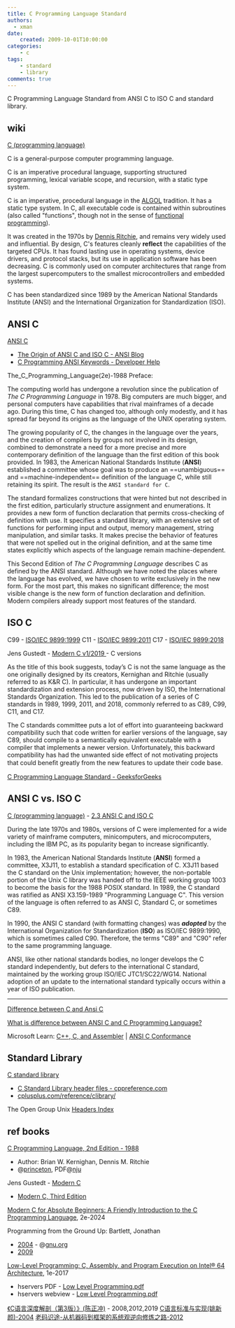 ```yaml
---
title: C Programming Language Standard
authors:
  - xman
date:
    created: 2009-10-01T10:00:00
categories:
    - c
tags:
    - standard
    - library
comments: true
---
```


C Programming Language Standard from ANSI C to ISO C and standard library.

<!-- more -->

## wiki

[C (programming language)](https://en.wikipedia.org/wiki/C_(programming_language))

C is a general-purpose computer programming language.

C is an imperative procedural language, supporting structured programming, lexical variable scope, and recursion, with a static type system.

C is an imperative, procedural language in the [ALGOL](https://en.wikipedia.org/wiki/ALGOL) tradition. It has a static type system. In C, all executable code is contained within subroutines (also called "functions", though not in the sense of [functional programming](https://en.wikipedia.org/wiki/Functional_programming)).

It was created in the 1970s by [Dennis Ritchie](https://www.bell-labs.com/usr/dmr/www/), and remains very widely used and influential. By design, C's features cleanly **reflect** the capabilities of the targeted CPUs. It has found lasting use in operating systems, device drivers, and protocol stacks, but its use in application software has been decreasing. C is commonly used on computer architectures that range from the largest supercomputers to the smallest microcontrollers and embedded systems.

C has been standardized since 1989 by the American National Standards Institute (ANSI) and the International Organization for Standardization (ISO).

## ANSI C

[ANSI C](https://en.wikipedia.org/wiki/ANSI_C)

- [The Origin of ANSI C and ISO C - ANSI Blog](https://blog.ansi.org/2017/09/origin-ansi-c-iso-c/)
- [C Programming ANSI Keywords - Developer Help](https://developerhelp.microchip.com/xwiki/bin/view/software-tools/c-programming/variables/ansi-keywords/)

The_C_Programming_Language(2e)-1988 Preface:

The computing world has undergone a revolution since the publication of *The C Programming Language* in 1978. Big computers are much bigger, and personal computers have capabilities that rival mainframes of a decade ago. During this time, C has changed too, although only modestly, and it has spread far beyond its origins as the language of the UNIX operating system.

The growing popularity of C, the changes in the language over the years, and the creation of compilers by groups not involved in its design, combined to demonstrate a need for a more precise and more contemporary definition of the language than the first edition of this book provided. In 1983, the American National Standards Institute (**ANSI**) established a committee whose goal was to produce an ==unambiguous== and ==machine-independent== definition of the language C, while still retaining its spirit. The result is the `ANSI standard for C`.

The standard formalizes constructions that were hinted but not described in the first edition, particularly structure assignment and enumerations. It provides a new form of function declaration that permits cross-checking of definition with use. It specifies a standard library, with an extensive set of functions for performing input and output, memory management, string manipulation, and similar tasks. It makes precise the behavior of features that were not spelled out in the original definition, and at the same time states explicitly which aspects of the language remain machine-dependent.

This Second Edition of *The C Programming Language* describes C as defined by the ANSI standard. Although we have noted the places where the language has evolved, we have chosen to write exclusively in the new form. For the most part, this makes no significant difference; the most visible change is the new form of function declaration and definition. Modern compilers already support most features of the standard.

## ISO C

C99 - [ISO/IEC 9899:1999](https://www.iso.org/standard/29237.html)
C11 - [ISO/IEC 9899:2011](https://www.iso.org/standard/57853.html)
C17 - [ISO/IEC 9899:2018](https://www.iso.org/standard/74528.html)

Jens Gustedt - [Modern C v1/2019 ](https://gustedt.gitlabpages.inria.fr/modern-c/) - C versions

As the title of this book suggests, today’s C is not the same language as the one originally designed by its creators, Kernighan and Ritchie (usually referred to as K&R C). In particular, it has undergone an important standardization and extension process, now driven by ISO, the International Standards Organization. This led to the publication of a series of C standards in 1989, 1999, 2011, and 2018, commonly referred to as C89, C99, C11, and C17.

The C standards committee puts a lot of effort into guaranteeing backward compatibility such that code written for earlier versions of the language, say C89, should compile to a semantically equivalent executable with a compiler that implements a newer version. Unfortunately, this backward compatibility has had the unwanted side effect of not motivating projects that could beneﬁt greatly from the new features to update their code base.

[C Programming Language Standard - GeeksforGeeks](https://www.geeksforgeeks.org/c-programming-language-standard/)

## ANSI C vs. ISO C

[C (programming language)](https://en.wikipedia.org/wiki/C_(programming_language)) - [2.3 ANSI C and ISO C](https://en.wikipedia.org/wiki/C_(programming_language)#ANSI_C_and_ISO_C)

During the late 1970s and 1980s, versions of C were implemented for a wide variety of mainframe computers, minicomputers, and microcomputers, including the IBM PC, as its popularity began to increase significantly.

In 1983, the American National Standards Institute (**ANSI**) formed a committee, X3J11, to establish a standard specification of C. X3J11 based the C standard on the Unix implementation; however, the non-portable portion of the Unix C library was handed off to the IEEE working group 1003 to become the basis for the 1988 POSIX standard. In 1989, the C standard was ratified as ANSI X3.159-1989 "Programming Language C". This version of the language is often referred to as ANSI C, Standard C, or sometimes C89.

In 1990, the ANSI C standard (with formatting changes) was ***adopted*** by the International Organization for Standardization (**ISO**) as ISO/IEC 9899:1990, which is sometimes called C90. Therefore, the terms "C89" and "C90" refer to the same programming language.

ANSI, like other national standards bodies, no longer develops the C standard independently, but defers to the international C standard, maintained by the working group ISO/IEC JTC1/SC22/WG14. National adoption of an update to the international standard typically occurs within a year of ISO publication.

---

[Difference between C and Ansi C](https://developerinsider.co/difference-between-c-and-ansi-c/)

[What is difference between ANSI C and C Programming Language?](https://stackoverflow.com/questions/25097010/what-is-difference-between-ansi-c-and-c-programming-language)

Microsoft Learn: [C++, C, and Assembler](https://learn.microsoft.com/en-us/cpp/?view=msvc-170) | [ANSI C Conformance](https://learn.microsoft.com/en-us/cpp/c-runtime-library/ansi-c-compliance?view=msvc-170)

## Standard Library

[C standard library](https://en.wikipedia.org/wiki/C_standard_library)

- [C Standard Library header files - cppreference.com](https://en.cppreference.com/w/c/header)
- [cplusplus.com/reference/clibrary/](https://cplusplus.com/reference/clibrary/)

The Open Group Unix [Headers Index](https://pubs.opengroup.org/onlinepubs/000095399/idx/headers.html)

## ref books

[C Programming Language, 2nd Edition - 1988](https://www.amazon.com/Programming-Language-2nd-Brian-Kernighan/dp/0131103628/)

- Author: Brian W. Kernighan, Dennis M. Ritchie
- @[princeton](https://www.cs.princeton.edu/~bwk/cbook.html), PDF@[nju](http://cslabcms.nju.edu.cn/problem_solving/images/c/cc/The_C_Programming_Language_%282nd_Edition_Ritchie_Kernighan%29.pdf)

Jens Gustedt - [Modern C](https://gustedt.gitlabpages.inria.fr/modern-c/)

- [Modern C, Third Edition](https://www.manning.com/books/modern-c-third-edition)

[Modern C for Absolute Beginners: A Friendly Introduction to the C Programming Language](https://www.amazon.com/Modern-Absolute-Beginners-Introduction-Programming/dp/1484266420), 2e-2024

Programming from the Ground Up: Bartlett, Jonathan

- [2004](https://www.amazon.com/Programming-Ground-Up-Jonathan-Bartlett/dp/0975283847) - @[gnu.org](https://download-mirror.savannah.gnu.org/releases/pgubook/ProgrammingGroundUp-1-0-booksize.pdf)  
- [2009](https://www.amazon.com/Programming-Ground-Up-Jonathan-Bartlett/dp/1616100648)  

[Low-Level Programming: C, Assembly, and Program Execution on Intel® 64 Architecture](https://www.amazon.com/Low-Level-Programming-Assembly-Execution-Architecture/dp/1484224027), 1e-2017

- hservers PDF - [Low Level Programming.pdf](https://www.hservers.org/kobo/IT/Low%20Level%20Programming.pdf)
- hservers webview - [Low Level Programming.pdf](https://hservers.org/pdfjs/web/viewer.html?file=/kobo/IT/Low%20Level%20Programming.pdf)

[《C语言深度解剖（第3版）》(陈正冲)](https://item.jd.com/12720594.html) - 2008,2012,2019
[C语言标准与实现(姚新颜)-2004](https://att.newsmth.net/nForum/att/CProgramming/3213/245)
[老码识途-从机器码到框架的系统观逆向修炼之路-2012](https://book.douban.com/subject/19930393/)
